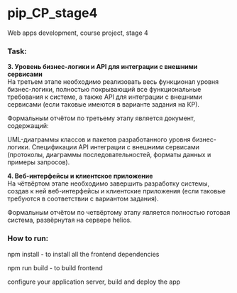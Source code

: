 # pip_CP_stage4
Web apps development, course project, stage 4
<h3>Task:</h3>
<p><b>3. Уровень бизнес-логики и API для интеграции с внешними сервисами</b><br>
На третьем этапе необходимо реализовать весь функционал уровня бизнес-логики, полностью покрывающий все функциональные требования к системе, а также API для интеграции с внешними сервисами (если таковые имеются в варианте задания на КР).

Формальным отчётом по третьему этапу является документ, содержащий:

UML-диаграммы классов и пакетов разработанного уровня бизнес-логики.
Спецификации API интеграции с внешними сервисами (протоколы, диаграммы последовательностей, форматы данных и примеры запросов).

<p><b>4. Веб-интерфейсы и клиентское приложение</b><br>
На чётвёртом этапе необходимо завершить разработку системы, создав к ней веб-интерфейсы и клиентские приложения (если таковые требуются в соответствии с вариантом задания).

Формальным отчётом по четвёртому этапу является полностью готовая система, развёрнутая на сервере helios.

<h3>How to run:</h3>
<p>npm install - to install all the frontend dependencies</p>
<p>npm run build - to build frontend</p>
<p>configure your application server, build and deploy the app</p>